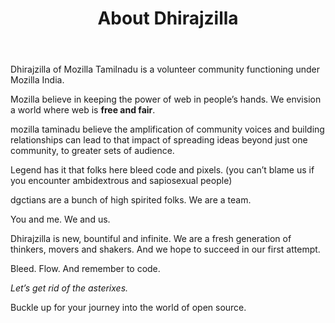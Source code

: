 ﻿---
layout: page
navigation_title: About
title: About Dhirajzilla 
permalink: /about/
cover: 'https://mozillatn.github.io/clubs/assets/mozilla-tn-bannerc.png'
---

Dhirajzilla of Mozilla Tamilnadu is a volunteer community functioning under Mozilla India.

Mozilla believe in keeping the power of web in people’s hands. We envision a world where web is **free and fair**.

mozilla taminadu believe the amplification of community voices and building relationships can lead to that impact of spreading ideas beyond just one community, to greater sets of audience.

Legend has it that folks here bleed code and pixels. (you can’t blame us if you encounter ambidextrous and sapiosexual people)

dgctians are a bunch of high spirited folks. We are a team.

You and me. We and us.

Dhirajzilla is new, bountiful and infinite. We are a fresh generation of thinkers, movers and shakers. And we hope to succeed in our first attempt.

Bleed. Flow. And remember to code.

*Let’s get rid of the asterixes.*

Buckle up for your journey into the world of open source.
